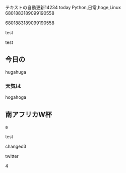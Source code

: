 テキストの自動更新14234 today
Python,日常,hoge,Linux
6801883189099190558



6801883189099190558




test










test

## 今日の

hugahuga

### 天気は

hogahoga


## 南アフリカW杯
a










test




changed3




twitter






4


